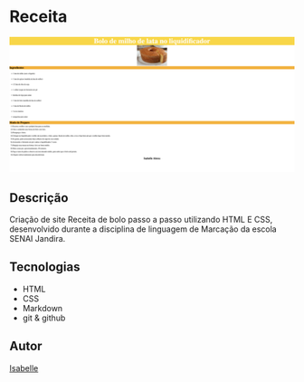 # Receita

![](./preview.png)

## Descrição
Criação de site Receita de bolo passo a passo utilizando HTML E CSS,
desenvolvido durante a disciplina de linguagem de Marcação da escola SENAI Jandira.

## Tecnologias
* HTML
* CSS
* Markdown
* git
& github

## Autor
[Isabelle](https://www.linkedin.com/in/IsabelleAbreuu)